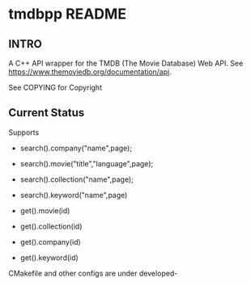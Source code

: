 # tmdbpp README

## INTRO

A C++ API wrapper for the TMDB (The Movie Database) Web API. See
https://www.themoviedb.org/documentation/api.

See COPYING for Copyright

## Current Status 

Supports 

* search().company("name",page);
* search().movie("title","language",page);
* search().collection("name",page);
* search().keyword("name",page)

* get().movie(id)
* get().collection(id)
* get().company(id)
* get().keyword(id)

CMakefile and other configs are under developed-
  
